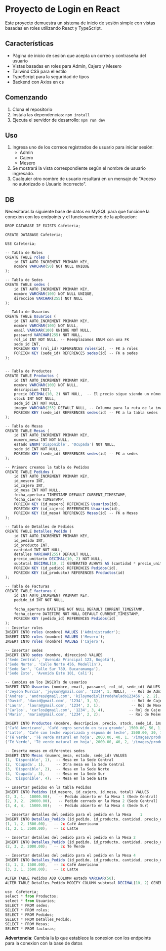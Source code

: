# Proyecto de Login en React

Este proyecto demuestra un sistema de inicio de sesión simple con vistas basadas en roles utilizando React y TypeScript.

## Características

- Página de inicio de sesión que acepta un correo y contraseña del usuario
- Vistas basadas en roles para Admin, Cajero y Mesero
- Tailwind CSS para el estilo
- TypeScript para la seguridad de tipos
- Backend con Axios en cs

## Comenzando

1. Clona el repositorio
2. Instala las dependencias: `npm install`
3. Ejecuta el servidor de desarrollo: `npm run dev`

## Uso

1. Ingresa uno de los correos registrados de usuario para iniciar sesión:
   - Admin
   - Cajero
   - Mesero
2. Se mostrará la vista correspondiente según el nombre de usuario ingresado.
3. Cualquier otro nombre de usuario resultará en un mensaje de "Acceso no autorizado o Usuario incorrecto".

## DB

Necesitaras la siguiente base de datos en MySQL para que funcione la conexion con los endpoints y el funcionamiento de la aplicacion:

```typescript
DROP DATABASE IF EXISTS Cafeteria;

CREATE DATABASE Cafeteria;

USE Cafeteria;

-- Tabla de Roles
CREATE TABLE roles (	
    id INT AUTO_INCREMENT PRIMARY KEY,
    nombre VARCHAR(50) NOT NULL UNIQUE
);

-- Tabla de Sedes
CREATE TABLE sedes (
    id INT AUTO_INCREMENT PRIMARY KEY,
    nombre VARCHAR(100) NOT NULL UNIQUE,
    direccion VARCHAR(255) NOT NULL
);

-- Tabla de Usuarios
CREATE TABLE Usuarios (
    id INT AUTO_INCREMENT PRIMARY KEY,
    nombre VARCHAR(100) NOT NULL,
    email VARCHAR(100) UNIQUE NOT NULL,
    password VARCHAR(255) NOT NULL,
    rol_id INT NOT NULL, -- Reemplazamos ENUM con una FK
    sede_id INT,
    FOREIGN KEY (rol_id) REFERENCES roles(id), -- FK a roles
    FOREIGN KEY (sede_id) REFERENCES sedes(id) -- FK a sedes
);


-- Tabla de Productos
CREATE TABLE Productos (
    id INT AUTO_INCREMENT PRIMARY KEY,
    nombre VARCHAR(100) NOT NULL,
    descripcion TEXT,
    precio DECIMAL(10, 2) NOT NULL,  -- El precio sigue siendo un número decimal
    stock INT NOT NULL,
    sede_id INT NOT NULL,
    imagen VARCHAR(255) DEFAULT NULL, -- Columna para la ruta de la imagen
    FOREIGN KEY (sede_id) REFERENCES sedes(id) -- FK a la tabla sedes
);

-- Tabla de Mesas
CREATE TABLE Mesas (
    id INT AUTO_INCREMENT PRIMARY KEY,
    numero_mesa INT NOT NULL,
    estado ENUM('Disponible', 'Ocupada') NOT NULL,
    sede_id INT NOT NULL,
    FOREIGN KEY (sede_id) REFERENCES sedes(id) -- FK a sedes
);

-- Primero creamos la tabla de Pedidos
CREATE TABLE Pedidos (
    id INT AUTO_INCREMENT PRIMARY KEY,
    id_mesero INT,
    id_cajero INT,
    id_mesa INT NOT NULL,
    fecha_apertura TIMESTAMP DEFAULT CURRENT_TIMESTAMP,
    fecha_cierre TIMESTAMP,
    FOREIGN KEY (id_mesero) REFERENCES Usuarios(id),
    FOREIGN KEY (id_cajero) REFERENCES Usuarios(id),
    FOREIGN KEY (id_mesa) REFERENCES Mesas(id) -- FK a Mesas
);

-- Tabla de Detalles de Pedidos
CREATE TABLE Detalles_Pedido (
    id INT AUTO_INCREMENT PRIMARY KEY,
    id_pedido INT,
    id_producto INT,
    cantidad INT NOT NULL,
    detalles VARCHAR(255) DEFAULT NULL,
    precio_unitario DECIMAL(10, 2) NOT NULL,
    subtotal DECIMAL(10, 2) GENERATED ALWAYS AS (cantidad * precio_unitario) STORED,
    FOREIGN KEY (id_pedido) REFERENCES Pedidos(id),
    FOREIGN KEY (id_producto) REFERENCES Productos(id)
);

-- Tabla de Facturas
CREATE TABLE facturas (
    id INT AUTO_INCREMENT PRIMARY KEY,
    pedido_id INT NOT NULL,
    
    fecha_apertura DATETIME NOT NULL DEFAULT CURRENT_TIMESTAMP,
    fecha_cierre DATETIME NOT NULL DEFAULT CURRENT_TIMESTAMP,
    FOREIGN KEY (pedido_id) REFERENCES Pedidos(id)
);
-- Insertar roles
INSERT INTO roles (nombre) VALUES ('Administrador');
INSERT INTO roles (nombre) VALUES ('Mesero');
INSERT INTO roles (nombre) VALUES ('Cajero');

-- Insertar sedes
INSERT INTO sedes (nombre, direccion) VALUES
('Sede Central', 'Avenida Principal 123, Bogotá'),
('Sede Norte', 'Calle Norte 456, Medellín'),
('Sede Sur', 'Calle Sur 789, Bucaramanga'),
('Sede Este', 'Avenida Este 101, Cali');

-- Cambios en los INSERTs de usuarios
INSERT INTO Usuarios (nombre, email, password, rol_id, sede_id) VALUES
('Jeyson Murcia', 'jeyson@gmail.com', '1234', 1, NULL),  -- Rol de Administrador
('Andres', 'andres@gmail.com', 'kiloymediolitrodehelado123456', 2, 2),            -- Rol de Mesero
('David', 'david@gmail.com', '1234', 3, 3),              -- Rol de Cajero
('Laura', 'laura@gmail.com', '1234', 2, 1),              -- Rol de Mesero
('Carlos', 'carlos@gmail.com', '1234', 3, 4),           -- Rol de Cajero
('Maria', 'maria@gmail.com', '1234', 2, 2);             -- Rol de Mesero

INSERT INTO Productos (nombre, descripcion, precio, stock, sede_id, imagen) VALUES
('Café Americano', 'Café negro servido en taza grande', 1500.00, 50, 1, '/images/productos/cafe_americano.jpg'),
('Latte', 'Café con leche vaporizada y espuma de leche', 3500.00, 30, 1, '/images/productos/latte.jpg'),
('Té Verde', 'Té verde natural en hoja', 2000.00, 40, 1, '/images/productos/te_verde.jpg'),
('Té Verde', 'Té verde natural en hoja', 2000.00, 40, 2, '/images/productos/te_verde.jpg');

-- Inserta mesas en diferentes sedes
INSERT INTO Mesas (numero_mesa, estado, sede_id) VALUES
(1, 'Disponible', 1),  -- Mesa en la Sede Central
(2, 'Ocupada', 1),     -- Otra mesa en la Sede Central
(3, 'Disponible', 2),  -- Mesa en la Sede Norte
(4, 'Ocupada', 3),     -- Mesa en la Sede Sur
(5, 'Disponible', 4);  -- Mesa en la Sede Este

-- Insertar pedidos en la tabla Pedidos
INSERT INTO Pedidos (id_mesero, id_cajero, id_mesa, total) VALUES
(2, 3, 1,  10000.00),   -- Pedido abierto en la Mesa 1 (Sede Central)
(2, 3, 2,  20000.00),   -- Pedido cerrado en la Mesa 2 (Sede Central)
(3, 4, 4,  15000.00);   -- Pedido abierto en la Mesa 4 (Sede Sur)

-- Insertar detalles del pedido para el pedido en la Mesa	 1
INSERT INTO Detalles_Pedido (id_pedido, id_producto, cantidad, precio_unitario) VALUES
(1, 1, 2, 1500.00),   -- 2x Café Americano
(1, 2, 1, 3500.00);   -- 1x Latte

-- Insertar detalles del pedido para el pedido en la Mesa 2
INSERT INTO Detalles_Pedido (id_pedido, id_producto, cantidad, precio_unitario) VALUES
(2, 3, 2, 2000.00);   -- 2x Té Verde

-- Insertar detalles del pedido para el pedido en la Mesa 4
INSERT INTO Detalles_Pedido (id_pedido, id_producto, cantidad, precio_unitario) VALUES
(3, 1, 3, 1500.00),   -- 3x Café Americano
(3, 2, 1, 3500.00);   -- 1x Latte

ALTER TABLE Pedidos ADD COLUMN estado VARCHAR(50);
ALTER TABLE Detalles_Pedido MODIFY COLUMN subtotal DECIMAL(10, 2) GENERATED ALWAYS AS (cantidad * precio_unitario) STORED;

use  Cafeteria;
select * from Productos;
select * from Usuarios;
SELECT * FROM sedes;
SELECT * FROM roles;
SELECT * FROM Pedidos;
SELECT * FROM Detalles_Pedido;
SELECT * FROM Mesas;
SELECT * FROM facturas;
```

**Advertencia:** Cambia la Ip que establece la conexion con los endpoints para la conexion con la base de datos
